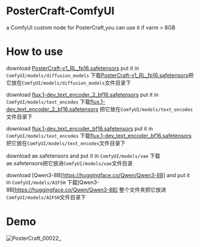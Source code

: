 # PosterCraft-ComfyUI
a ComfyUI custom node for PosterCraft,you can use it if varm > 8GB
# How to use
download [PosterCraft-v1_RL_fp16.safetensors](https://pan.quark.cn/s/5eb286fddcae) put it in `ComfyUI/models/diffusion_models`
下载[PosterCraft-v1_RL_fp16.safetensors](https://pan.quark.cn/s/5eb286fddcae)把它放在`ComfyUI/models/diffusion_models`文件目录下

download [flux.1-dev_text_encoder_2_bf16.safetensors](https://pan.quark.cn/s/40c1c79f7638) put it in `ComfyUI/models/text_encodes`
下载[flux.1-dev_text_encoder_2_bf16.safetensors](https://pan.quark.cn/s/40c1c79f7638) 把它放在`ComfyUI/models/text_encodes`文件目录下

download [flux.1-dev_text_encoder_bf16.safetensors](https://pan.quark.cn/s/13ce0dba1b39) put it in `ComfyUI/models/text_encodes`
下载[flux.1-dev_text_encoder_bf16.safetensors](https://pan.quark.cn/s/13ce0dba1b39) 把它放在`ComfyUI/models/text_encodes`文件目录下

download ae.safetensors and put it in `ComfyUI/models/vae`
下载ae.safetensors把它放进`ComfyUI/models/vae`文件目录

download [Qwen3-8B[https://huggingface.co/Qwen/Qwen3-8B] and put it in `ComfyUI/models/AIFSH`
下载[Qwen3-8B[https://huggingface.co/Qwen/Qwen3-8B] 整个文件夹把它放进`ComfyUI/models/AIFSH`文件目录下

# Demo
![PosterCraft_00022_](https://github.com/user-attachments/assets/83e1b398-edb9-4832-b069-0a3155b3225e)
